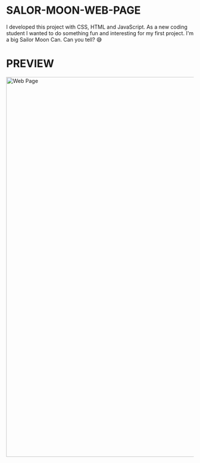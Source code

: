 # SALOR-MOON-WEB-PAGE

I developed this project with CSS, HTML and JavaScript. As a new coding student I wanted to do something fun and interesting for my first project. 
I'm a big Sailor Moon Can. Can you tell? 😅


# PREVIEW

<img width="1020" alt="Web Page" src="https://user-images.githubusercontent.com/96970580/153130439-528ad068-dfb2-418b-9f90-7bf2fd07d0cd.png">
